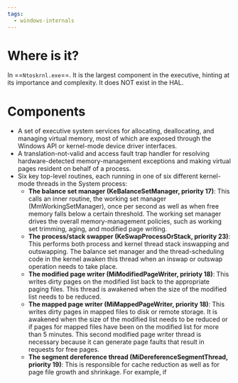 ```yaml
---
tags:
  - windows-internals
---
```

# Where is it?
In ==`Ntoskrnl.exe`==. It is the largest component in the executive, hinting at its importance and complexity. It does NOT exist in the HAL.

# Components
- A set of executive system services for allocating, deallocating, and managing virtual memory, most of which are exposed through the Windows API or kernel-mode device driver interfaces.
- A translation-not-valid and access fault trap handler for resolving hardware-detected memory-management exceptions and making virtual pages resident on behalf of a process.
- Six key top-level routines, each running in one of six different kernel-mode threads in the System process:
	- **The balance set manager (KeBalanceSetManager, priority 17)**: This calls an inner routine, the working set manager (MmWorkingSetManager), once per second as well as when free memory falls below a certain threshold. The working set manager drives the overall memory-management policies, such as working set trimming, aging, and modified page writing.
	- **The process/stack swapper (KeSwapProcessOrStack, priority 23)**: This performs both process and kernel thread stack inswapping and outswapping. The balance set manager and the thread-scheduling code in the kernel awaken this thread when an inswap or outswap operation needs to take place.
	- **The modified page writer (MiModifiedPageWriter, pririoty 18)**: This writes dirty pages on the modified list back to the appropriate paging files. This thread is awakened when the size of the modified list needs to be reduced.
	- **The mapped page writer (MiMappedPageWriter, priority 18)**: This writes dirty pages in mapped files to disk or remote storage. It is awakened when the size of the modified list needs to be reduced or if pages for mapped files have been on the modified list for more than 5 minutes. This second modified page writer thread is necessary because it can generate page faults that result in requests for free pages.
	- **The segment dereference thread (MiDereferenceSegmentThread, priority 19)**: This is responsible for cache reduction as well as for page file growth and shrinkage. For example, if 
